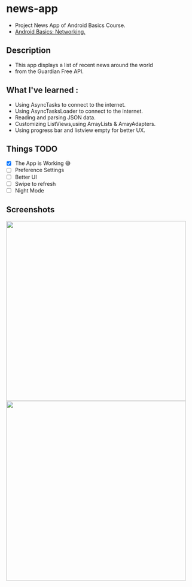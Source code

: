 # news-app

+ Project News App of Android Basics Course.
+ [Android Basics: Networking.](https://classroom.udacity.com/courses/ud843)

## Description 
+ This app displays a list of recent news around the world
+ from the Guardian Free API.

## What I've learned :
+ Using AsyncTasks to connect to the internet.
+ Using AsyncTasksLoader to connect to the internet.
+ Reading and parsing JSON data.
+ Customizing ListViews,using ArrayLists & ArrayAdapters.
+ Using progress bar and listview empty for better UX.

## Things TODO

- [x] The App is Working  :sweat_smile:
- [ ] Preference Settings  
- [ ] Better UI
- [ ] Swipe to refresh
- [ ] Night Mode

## Screenshots

<img src="https://github.com/mohammed2571994/news-app/blob/master/screenshots/normal.png" width="480" hieght="854">
<img src="https://github.com/mohammed2571994/news-app/blob/master/screenshots/no_internet.png" width="480" hieght="854">



